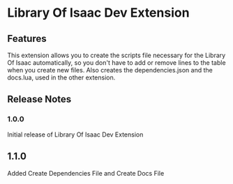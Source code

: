 # Library Of Isaac Dev Extension

## Features

This extension allows you to create the scripts file necessary for the Library Of Isaac automatically, so you don't have to add or remove lines to the table when you create new files.
Also creates the dependencies.json and the docs.lua, used in the other extension.



## Release Notes

### 1.0.0

Initial release of Library Of Isaac Dev Extension

## 1.1.0

Added Create Dependencies File and Create Docs File 
